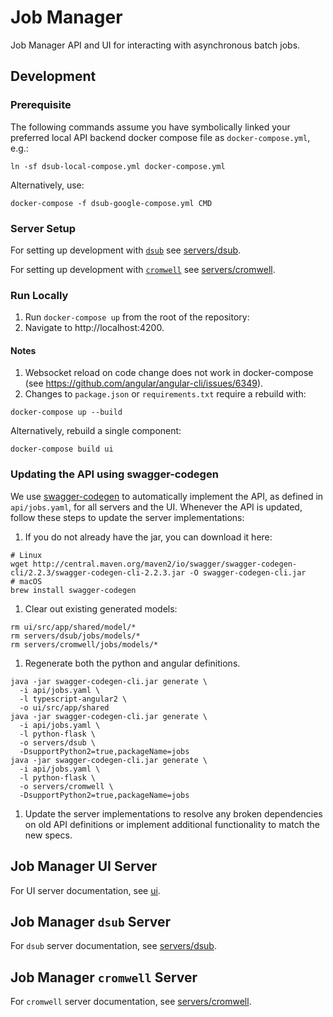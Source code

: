 # Job Manager

Job Manager API and UI for interacting with asynchronous batch jobs.

## Development

### Prerequisite
The following commands assume you have symbolically linked your preferred
local API backend docker compose file as `docker-compose.yml`, e.g.:
```
ln -sf dsub-local-compose.yml docker-compose.yml
```
Alternatively, use:
```
docker-compose -f dsub-google-compose.yml CMD
```

### Server Setup
For setting up development with [`dsub`](https://github.com/googlegenomics/dsub)
see [servers/dsub](servers/dsub/README.md#Development).

For setting up development with [`cromwell`](https://github.com/broadinstitute/cromwell)
see [servers/cromwell](servers/cromwell/README.md#Development).


### Run Locally
1. Run `docker-compose up` from the root of the repository:
1. Navigate to http://localhost:4200.

#### Notes
1. Websocket reload on code change does not work in docker-compose (see
https://github.com/angular/angular-cli/issues/6349).
1. Changes to `package.json` or `requirements.txt` require a rebuild with:
  ```
  docker-compose up --build
  ```
  Alternatively, rebuild a single component:
  ```
  docker-compose build ui
  ```

### Updating the API using swagger-codegen
We use [swagger-codegen](https://github.com/swagger-api/swagger-codegen) to automatically implement the API, as defined in `api/jobs.yaml`, for all
servers and the UI. Whenever the API is updated, follow these steps to
update the server implementations:

1. If you do not already have the jar, you can download it here:
  ```
  # Linux
  wget http://central.maven.org/maven2/io/swagger/swagger-codegen-cli/2.2.3/swagger-codegen-cli-2.2.3.jar -O swagger-codegen-cli.jar
  # macOS
  brew install swagger-codegen
  ```
1. Clear out existing generated models:
  ```
  rm ui/src/app/shared/model/*
  rm servers/dsub/jobs/models/*
  rm servers/cromwell/jobs/models/*
  ```
1. Regenerate both the python and angular definitions.
  ```
  java -jar swagger-codegen-cli.jar generate \
    -i api/jobs.yaml \
    -l typescript-angular2 \
    -o ui/src/app/shared
  java -jar swagger-codegen-cli.jar generate \
    -i api/jobs.yaml \
    -l python-flask \
    -o servers/dsub \
    -DsupportPython2=true,packageName=jobs
  java -jar swagger-codegen-cli.jar generate \
    -i api/jobs.yaml \
    -l python-flask \
    -o servers/cromwell \
    -DsupportPython2=true,packageName=jobs
  ```
1. Update the server implementations to resolve any broken dependencies on old API definitions or implement additional functionality to match the new specs.

## Job Manager UI Server
For UI server documentation, see [ui](ui/).

## Job Manager `dsub` Server
For `dsub` server documentation, see [servers/dsub](servers/dsub/README.md).

## Job Manager `cromwell` Server
For `cromwell` server documentation, see [servers/cromwell](servers/cromwell/README.md).
